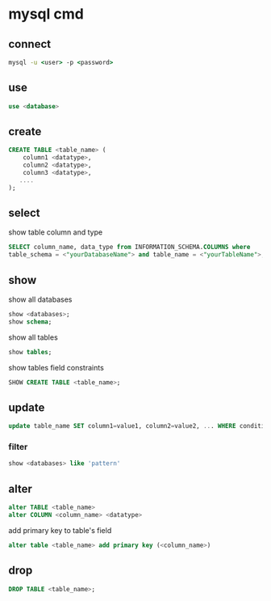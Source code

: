 # mysql cmd

## connect

```cmd
mysql -u <user> -p <password>
```

## use

```sql
use <database>
```

## create

```sql
CREATE TABLE <table_name> (
    column1 <datatype>,
    column2 <datatype>,
    column3 <datatype>,
   ....
);
```

## select

show table column and type

```sql
SELECT column_name, data_type from INFORMATION_SCHEMA.COLUMNS where
table_schema = <"yourDatabaseName"> and table_name = <"yourTableName">;
```

## show

show all databases

```sql
show <databases>;
show schema;
```

show all tables

```sql
show tables;
```

show tables field constraints

```sql
SHOW CREATE TABLE <table_name>;
```

## update

```sql
update table_name SET column1=value1, column2=value2, ... WHERE condition;
```

### filter

```sql
show <databases> like 'pattern'
```

## alter

```sql
alter TABLE <table_name>
alter COLUMN <column_name> <datatype>
```

add primary key to table's field

```sql
alter table <table_name> add primary key (<column_name>)
```

## drop

```sql
DROP TABLE <table_name>;
```
